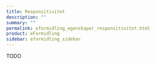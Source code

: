```yaml
---
title: Responsitivitet
description: ""
summary: ""
permalink: eformidling_egenskaper_responsitivitet.html
product: eFormidling
sidebar: eformidling_sidebar
---
```


TODO
